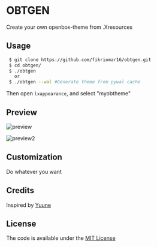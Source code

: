 # OBTGEN
Create your own openbox-theme from .Xresources

## Usage
```sh
 $ git clone https://github.com/fikriomar16/obtgen.git
 $ cd obtgen/
 $ ./obtgen
   or
 $ ./obtgen --wal #Generate theme from pywal cache
```
Then open `lxappearance`, and select "myobtheme"

## Preview
![preview](https://raw.githubusercontent.com/fikriomar16/obtgen/master/preview-obtgen.png)

![preview2](https://raw.githubusercontent.com/fikriomar16/obtgen/master/preview-obtgen-wal.png)

## Customization
 Do whatever you want

## Credits
 Inspired by [Yuune](https://github.com/yuune/)

## License
The code is available under the [MIT License](https://github.com/fikriomar16/obtgen/blob/master/LICENSE.md)
